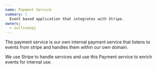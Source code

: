 ```yaml
---
name: Payment Service
summary: |
  Event based application that integrates with Stripe.
owners:
  - sullivanpj
---
```


The payment service is our own internal payment service that listens to events from stripe and handles them within our own domain.

We use Stripe to handle services and use this Payment service to enrich events for internal use.

<OpenAPI />

<NodeGraph />
